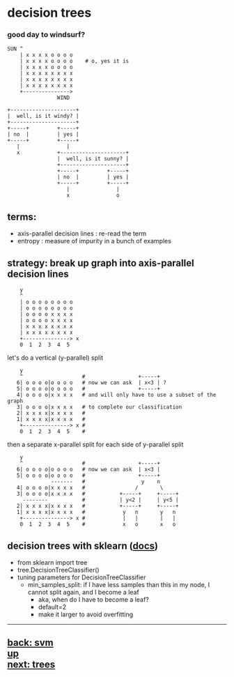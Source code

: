 ###
# decision trees
###

### good day to windsurf?

    SUN ^
        | x x x x o o o o
        | x x x x o o o o    # o, yes it is
        | x x x x o o o o
        | x x x x x x x x
        | x x x x x x x x
        | x x x x x x x x
        +--------------->
                    WIND

    +---------------------+
    |  well, is it windy? |
    +---------------------+
    +-----+         +-----+
    | no  |         | yes |
    +-----+         +-----+
       |               |
       x            +---------------------+
                    |  well, is it sunny? |
                    +---------------------+
                    +-----+         +-----+
                    | no  |         | yes |
                    +-----+         +-----+
                       |               |
                       x               o

## terms:
- axis-parallel decision lines : re-read the term
- entropy : measure of impurity in a bunch of examples


## strategy: break up graph into axis-parallel decision lines
        y
        ^
        | o o o o o o o o
        | o o o o o o o o    
        | o o o o x x x x
        | o o o o x x x x
        | x x x x x x x x
        | x x x x x x x x
        +---------------> x
        0  1  2  3  4  5

let's do a vertical (y-parallel) split  
  
        y
        ^                   #                 +-----+
       6| o o o o|o o o o   # now we can ask  | x<3 | ?
       5| o o o o|o o o o   #                 +-----+
       4| o o o o|x x x x   # and will only have to use a subset of the graph 
       3| o o o o|x x x x   # to complete our classification
       2| x x x x|x x x x   # 
       1| x x x x|x x x x   #
        +---------------> x #
        0  1  2  3  4  5    #      

then a separate x-parallel split for each side of y-parallel split  
  
        y
        ^                   #                 +-----+
       6| o o o o|o o o o   # now we can ask  | x<3 | 
       5| o o o o|o o o o   #                 +-----+
                  -------   #                  y    n
       4| o o o o|x x x x   #                /       \
       3| o o o o|x x x x   #           +-----+     +-----+
         --------           #           | y<2 |     | y<5 |
       2| x x x x|x x x x   #           +-----+     +-----+
       1| x x x x|x x x x   #            y   n       y   n
        +---------------> x #            |   |       |   | 
        0  1  2  3  4  5    #            x   o       x   o 
                                        
## decision trees with sklearn ([docs](http://scikit-learn.org/stable/modules/tree.html))

- from sklearn import tree
- tree.DecisionTreeClassifier()
- tuning parameters for DecisionTreeClassifier
    - min_samples_split: if I have less samples than this in my node, I cannot split again, and I become a leaf
        - aka, when do I have to become a leaf?
        - default=2
        - make it larger to avoid overfitting





---  
[back: svm](svm.md)   
[up](toc.md)   
[next: trees](decision_trees.md)
---  

